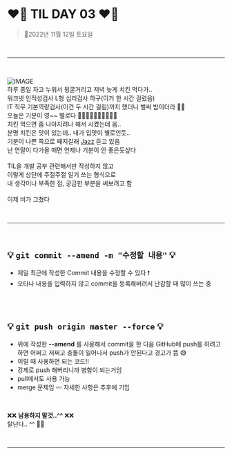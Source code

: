 # __❤️‍🔥 TIL DAY 03 ❤️‍🔥__

> 📆2022년 11월 12일 토요일

<br>

---

<br>

![IMAGE](IMAGE/image.gif "흑백 여자 노래하는 사진") <br>
하루 종일 자고 누워서 뒹굴거리고 저녁 늦게 치킨 먹다가.. <br>
워크넷 인적성검사 L형 심리검사 하구(이거 한 시간 걸렸음) <br>
IT 직무 기본역량검사(이건 두 시간 걸림)까지 했더니 벌써 밤이더라 😮‍💨 <br>
오늘은 기분이 영~~ 별로다 👎🏻👎🏻👎🏻👎🏻👎🏻 <br>
치킨 먹으면 좀 나아지려나 해서 시켰는데 음.. <br>
분명 치킨은 맛이 있는데.. 내가 입맛이 별로인듯.. <br>
기분이 나쁜 쪽으로 째지길래
[Jazz](https://youtu.be/Vsw-ujh9I3c?t=4359)
듣고 있음 <br>
난 연말이 다가올 때면 언제나 기분이 안 좋은듯싶다 <br>
<br>
TIL을 개발 공부 관련해서만 작성하지 않고 <br>
이렇게 상단에 주절주절 일기 쓰는 형식으로 <br>
내 생각이나 부족한 점, 궁금한 부분을 써보려고 함 <br>
<br>
이제 비가 그쳤다 <br>

<br>

---

<br>

## 💡 __```git commit --amend -m "수정할 내용"```__ 💡

- 제일 최근에 작성한 Commit 내용을 수정할 수 있다 ❗️
- 오타나 내용을 입력하지 않고 commit을 등록해버려서 난감할 때 많이 쓰는 중

<br>
<br>

## 💡 __```git push origin master --force```__ 💡

- 위에 작성한 __--amend__ 를 사용해서 commit을 한 다음 GitHub에 push를 하려고 하면 어쩌고 저쩌고 충돌이 일어나서 push가 안된다고 경고가 뜸 😅
- 이럴 때 사용하면 되는 코드!!
- 강제로 push 해버리니까 병합이 되는거임
- pull에서도 사용 가능
- merge 문제임 〰️ 자세한 사항은 추후에 기입

<br>

❌❌ __남용하지 말것..^^__ ❌❌ <br>
탈난다.. ^^ 💢💢

<br>

---

<br>

<!-- bye -->